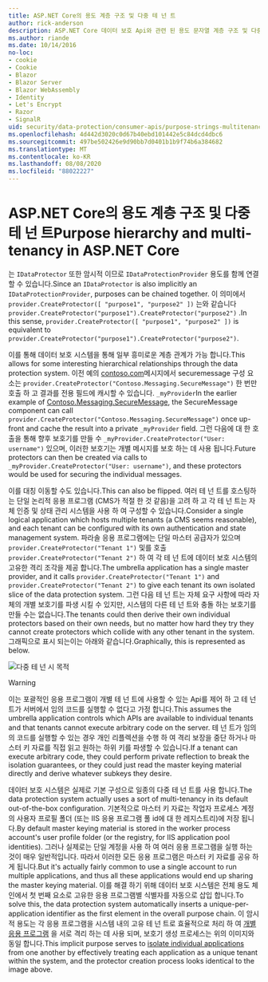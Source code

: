 ```yaml
---
title: ASP.NET Core의 용도 계층 구조 및 다중 테 넌 트
author: rick-anderson
description: ASP.NET Core 데이터 보호 Api와 관련 된 용도 문자열 계층 구조 및 다중 테 넌 트에 대해 알아봅니다.
ms.author: riande
ms.date: 10/14/2016
no-loc:
- cookie
- Cookie
- Blazor
- Blazor Server
- Blazor WebAssembly
- Identity
- Let's Encrypt
- Razor
- SignalR
uid: security/data-protection/consumer-apis/purpose-strings-multitenancy
ms.openlocfilehash: 4d442d3020c0d67b40ebd101442e5c84dcd4dbc6
ms.sourcegitcommit: 497be502426e9d90bb7d0401b1b9f74b6a384682
ms.translationtype: MT
ms.contentlocale: ko-KR
ms.lasthandoff: 08/08/2020
ms.locfileid: "88022227"
---
```

# <a name="purpose-hierarchy-and-multi-tenancy-in-aspnet-core"></a><span data-ttu-id="75d0f-103">ASP.NET Core의 용도 계층 구조 및 다중 테 넌 트</span><span class="sxs-lookup"><span data-stu-id="75d0f-103">Purpose hierarchy and multi-tenancy in ASP.NET Core</span></span>

<span data-ttu-id="75d0f-104">는 `IDataProtector` 또한 암시적 이므로 `IDataProtectionProvider` 용도를 함께 연결할 수 있습니다.</span><span class="sxs-lookup"><span data-stu-id="75d0f-104">Since an `IDataProtector` is also implicitly an `IDataProtectionProvider`, purposes can be chained together.</span></span> <span data-ttu-id="75d0f-105">이 의미에서 `provider.CreateProtector([ "purpose1", "purpose2" ])` 는와 같습니다 `provider.CreateProtector("purpose1").CreateProtector("purpose2")` .</span><span class="sxs-lookup"><span data-stu-id="75d0f-105">In this sense, `provider.CreateProtector([ "purpose1", "purpose2" ])` is equivalent to `provider.CreateProtector("purpose1").CreateProtector("purpose2")`.</span></span>

<span data-ttu-id="75d0f-106">이를 통해 데이터 보호 시스템을 통해 일부 흥미로운 계층 관계가 가능 합니다.</span><span class="sxs-lookup"><span data-stu-id="75d0f-106">This allows for some interesting hierarchical relationships through the data protection system.</span></span> <span data-ttu-id="75d0f-107">이전 예의 [contoso.com](xref:security/data-protection/consumer-apis/purpose-strings#data-protection-contoso-purpose)메시지에서 securemessage 구성 요소는 `provider.CreateProtector("Contoso.Messaging.SecureMessage")` 한 번만 호출 하 고 결과를 전용 필드에 캐시할 수 있습니다. `_myProvider`</span><span class="sxs-lookup"><span data-stu-id="75d0f-107">In the earlier example of [Contoso.Messaging.SecureMessage](xref:security/data-protection/consumer-apis/purpose-strings#data-protection-contoso-purpose), the SecureMessage component can call `provider.CreateProtector("Contoso.Messaging.SecureMessage")` once up-front and cache the result into a private `_myProvider` field.</span></span> <span data-ttu-id="75d0f-108">그런 다음에 대 한 호출을 통해 향후 보호기를 만들 수 `_myProvider.CreateProtector("User: username")` 있으며, 이러한 보호기는 개별 메시지를 보호 하는 데 사용 됩니다.</span><span class="sxs-lookup"><span data-stu-id="75d0f-108">Future protectors can then be created via calls to `_myProvider.CreateProtector("User: username")`, and these protectors would be used for securing the individual messages.</span></span>

<span data-ttu-id="75d0f-109">이를 대칭 이동할 수도 있습니다.</span><span class="sxs-lookup"><span data-stu-id="75d0f-109">This can also be flipped.</span></span> <span data-ttu-id="75d0f-110">여러 테 넌 트를 호스팅하는 단일 논리적 응용 프로그램 (CMS가 적절 한 것 같음)을 고려 하 고 각 테 넌 트는 자체 인증 및 상태 관리 시스템을 사용 하 여 구성할 수 있습니다.</span><span class="sxs-lookup"><span data-stu-id="75d0f-110">Consider a single logical application which hosts multiple tenants (a CMS seems reasonable), and each tenant can be configured with its own authentication and state management system.</span></span> <span data-ttu-id="75d0f-111">파라솔 응용 프로그램에는 단일 마스터 공급자가 있으며 `provider.CreateProtector("Tenant 1")` 및를 호출 `provider.CreateProtector("Tenant 2")` 하 여 각 테 넌 트에 데이터 보호 시스템의 고유한 격리 조각을 제공 합니다.</span><span class="sxs-lookup"><span data-stu-id="75d0f-111">The umbrella application has a single master provider, and it calls `provider.CreateProtector("Tenant 1")` and `provider.CreateProtector("Tenant 2")` to give each tenant its own isolated slice of the data protection system.</span></span> <span data-ttu-id="75d0f-112">그런 다음 테 넌 트는 자체 요구 사항에 따라 자체의 개별 보호기를 파생 시킬 수 있지만, 시스템의 다른 테 넌 트와 충돌 하는 보호기를 만들 수는 없습니다.</span><span class="sxs-lookup"><span data-stu-id="75d0f-112">The tenants could then derive their own individual protectors based on their own needs, but no matter how hard they try they cannot create protectors which collide with any other tenant in the system.</span></span> <span data-ttu-id="75d0f-113">그래픽으로 표시 되는이는 아래와 같습니다.</span><span class="sxs-lookup"><span data-stu-id="75d0f-113">Graphically, this is represented as below.</span></span>

![다중 테 넌 시 목적](purpose-strings-multitenancy/_static/purposes-multi-tenancy.png)

>[!WARNING]
> <span data-ttu-id="75d0f-115">이는 포괄적인 응용 프로그램이 개별 테 넌 트에 사용할 수 있는 Api를 제어 하 고 테 넌 트가 서버에서 임의 코드를 실행할 수 없다고 가정 합니다.</span><span class="sxs-lookup"><span data-stu-id="75d0f-115">This assumes the umbrella application controls which APIs are available to individual tenants and that tenants cannot execute arbitrary code on the server.</span></span> <span data-ttu-id="75d0f-116">테 넌 트가 임의의 코드를 실행할 수 있는 경우 개인 리플렉션을 수행 하 여 격리 보장을 중단 하거나 마스터 키 자료를 직접 읽고 원하는 하위 키를 파생할 수 있습니다.</span><span class="sxs-lookup"><span data-stu-id="75d0f-116">If a tenant can execute arbitrary code, they could perform private reflection to break the isolation guarantees, or they could just read the master keying material directly and derive whatever subkeys they desire.</span></span>

<span data-ttu-id="75d0f-117">데이터 보호 시스템은 실제로 기본 구성으로 일종의 다중 테 넌 트를 사용 합니다.</span><span class="sxs-lookup"><span data-stu-id="75d0f-117">The data protection system actually uses a sort of multi-tenancy in its default out-of-the-box configuration.</span></span> <span data-ttu-id="75d0f-118">기본적으로 마스터 키 자료는 작업자 프로세스 계정의 사용자 프로필 폴더 (또는 IIS 응용 프로그램 풀 id에 대 한 레지스트리)에 저장 됩니다.</span><span class="sxs-lookup"><span data-stu-id="75d0f-118">By default master keying material is stored in the worker process account's user profile folder (or the registry, for IIS application pool identities).</span></span> <span data-ttu-id="75d0f-119">그러나 실제로는 단일 계정을 사용 하 여 여러 응용 프로그램을 실행 하는 것이 매우 일반적입니다. 따라서 이러한 모든 응용 프로그램은 마스터 키 자료를 공유 하 게 됩니다.</span><span class="sxs-lookup"><span data-stu-id="75d0f-119">But it's actually fairly common to use a single account to run multiple applications, and thus all these applications would end up sharing the master keying material.</span></span> <span data-ttu-id="75d0f-120">이를 해결 하기 위해 데이터 보호 시스템은 전체 용도 체인에서 첫 번째 요소로 고유한 응용 프로그램별 식별자를 자동으로 삽입 합니다.</span><span class="sxs-lookup"><span data-stu-id="75d0f-120">To solve this, the data protection system automatically inserts a unique-per-application identifier as the first element in the overall purpose chain.</span></span> <span data-ttu-id="75d0f-121">이 암시적 용도는 각 응용 프로그램을 시스템 내의 고유 테 넌 트로 효율적으로 처리 하 여 [개별 응용 프로그램](xref:security/data-protection/configuration/overview#per-application-isolation) 을 서로 격리 하는 데 사용 되며, 보호기 생성 프로세스는 위의 이미지와 동일 합니다.</span><span class="sxs-lookup"><span data-stu-id="75d0f-121">This implicit purpose serves to [isolate individual applications](xref:security/data-protection/configuration/overview#per-application-isolation) from one another by effectively treating each application as a unique tenant within the system, and the protector creation process looks identical to the image above.</span></span>
